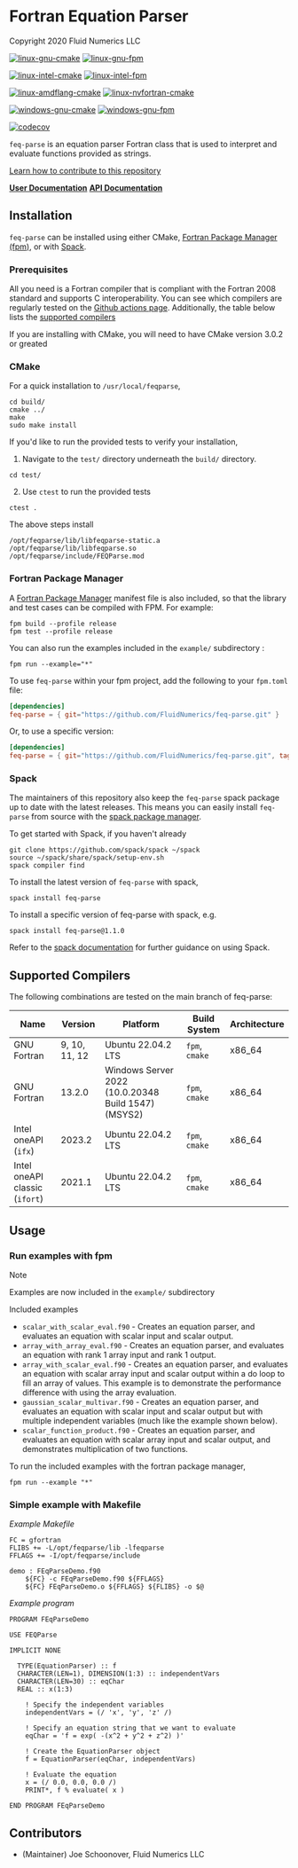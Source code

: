 # Fortran Equation Parser
Copyright 2020 Fluid Numerics LLC

[![linux-gnu-cmake](https://github.com/fluidnumerics/feq-parse/actions/workflows/linux-gnu-cmake.yml/badge.svg)](https://github.com/FluidNumerics/feq-parse/actions/workflows/linux-gnu-cmake.yml)
[![linux-gnu-fpm](https://github.com/fluidnumerics/feq-parse/actions/workflows/linux-gnu-fpm.yml/badge.svg)](https://github.com/FluidNumerics/feq-parse/actions/workflows/linux-gnu-fpm.yml)


[![linux-intel-cmake](https://github.com/fluidnumerics/feq-parse/actions/workflows/linux-intel-cmake.yml/badge.svg)](https://github.com/FluidNumerics/feq-parse/actions/workflows/linux-intel-cmake.yml)
[![linux-intel-fpm](https://github.com/fluidnumerics/feq-parse/actions/workflows/linux-intel-fpm.yml/badge.svg)](https://github.com/FluidNumerics/feq-parse/actions/workflows/linux-intel-fpm.yml)

[![linux-amdflang-cmake](https://github.com/FluidNumerics/feq-parse/actions/workflows/linux-amdflang-cmake.yaml/badge.svg)](https://github.com/FluidNumerics/feq-parse/actions/workflows/linux-amdflang-cmake.yaml)
[![linux-nvfortran-cmake](https://github.com/FluidNumerics/feq-parse/actions/workflows/linux-nvfortran-cmake.yaml/badge.svg)](https://github.com/FluidNumerics/feq-parse/actions/workflows/linux-nvfortran-cmake.yaml)

[![windows-gnu-cmake](https://github.com/fluidnumerics/feq-parse/actions/workflows/windows-gnu-cmake.yml/badge.svg)](https://github.com/FluidNumerics/feq-parse/actions/workflows/windows-gnu-cmake.yml)
[![windows-gnu-fpm](https://github.com/fluidnumerics/feq-parse/actions/workflows/windows-gnu-fpm.yml/badge.svg)](https://github.com/FluidNumerics/feq-parse/actions/workflows/windows-gnu-fpm.yml)

[![codecov](https://codecov.io/gh/FluidNumerics/feq-parse/graph/badge.svg?token=IBNDDI4MHB)](https://codecov.io/gh/FluidNumerics/feq-parse)

`feq-parse` is an equation parser Fortran class that is used to interpret and evaluate functions provided as strings.

[Learn how to contribute to this repository](./CONTRIBUTING.md)

[**User Documentation**](https://feqparse.fluidnumerics.com/)
[**API Documentation**](https://feqparse.fluidnumerics.com/ford)

## Installation
`feq-parse` can be installed using either CMake, [Fortran Package Manager (fpm)](https://github.com/fortran-lang/fpm), or with [Spack](https://spack.io).

### Prerequisites
All you need is a Fortran compiler that is compliant with the Fortran 2008 standard and supports C interoperability. You can see which compilers are regularly tested on the [Github actions page](https://github.com/FluidNumerics/feq-parse/actions/workflows/ci.yml). Additionally, the table below lists the [supported compilers](#supported-compilers)

If you are installing with CMake, you will need to have CMake version 3.0.2 or greated


### CMake
For a quick installation to `/usr/local/feqparse`,
```
cd build/
cmake ../
make
sudo make install
```
If you'd like to run the provided tests to verify your installation,
1. Navigate to the `test/` directory underneath the `build/` directory.
```
cd test/
```
2. Use `ctest` to run the provided tests
```
ctest .
```

The above steps install
```
/opt/feqparse/lib/libfeqparse-static.a
/opt/feqparse/lib/libfeqparse.so
/opt/feqparse/include/FEQParse.mod
```

### Fortran Package Manager

A [Fortran Package Manager](https://github.com/fortran-lang/fpm) manifest file is also included, so that the library and test cases can be compiled with FPM. For example:

```
fpm build --profile release
fpm test --profile release
```

You can also run the examples included in the `example/` subdirectory :
```
fpm run --example="*"
```

To use `feq-parse` within your fpm project, add the following to your `fpm.toml` file:
```toml
[dependencies]
feq-parse = { git="https://github.com/FluidNumerics/feq-parse.git" }
```

Or, to use a specific version:

```toml
[dependencies]
feq-parse = { git="https://github.com/FluidNumerics/feq-parse.git", tag = "v1.1.0" }
```

### Spack
The maintainers of this repository also keep the `feq-parse` spack package up to date with the latest releases. This means you can easily install `feq-parse` from source with the [spack package manager](https://spack.io).

To get started with Spack, if you haven't already
```
git clone https://github.com/spack/spack ~/spack
source ~/spack/share/spack/setup-env.sh
spack compiler find
```

To install the latest version of `feq-parse` with spack,
```
spack install feq-parse
```

To install a specific version of feq-parse with spack, e.g.
```
spack install feq-parse@1.1.0
```

Refer to the [spack documentation](https://spack.readthedocs.io/en/latest/) for further guidance on using Spack.

## Supported Compilers

The following combinations are tested on the main branch of feq-parse:

Name | Version | Platform | Build System | Architecture
--- | --- | --- | --- | --- |
GNU Fortran | 9, 10, 11, 12 | Ubuntu 22.04.2 LTS | `fpm`, `cmake` | x86_64
GNU Fortran | 13.2.0 | Windows Server 2022 (10.0.20348 Build 1547) (MSYS2) | `fpm`, `cmake` | x86_64
Intel oneAPI (`ifx`)| 2023.2 | Ubuntu 22.04.2 LTS | `fpm`, `cmake` | x86_64
Intel oneAPI classic (`ifort`) | 2021.1 | Ubuntu 22.04.2 LTS | `fpm`, `cmake` | x86_64

## Usage

### Run examples with fpm
> [!NOTE]
> Examples are now included in the `example/` subdirectory

Included examples
* `scalar_with_scalar_eval.f90` - Creates an equation parser, and evaluates an equation with scalar input and scalar output.
* `array_with_array_eval.f90` - Creates an equation parser, and evaluates an equation with rank 1 array input and rank 1 output.
* `array_with_scalar_eval.f90` - Creates an equation parser, and evaluates an equation with scalar array input and scalar output within a do loop to fill an array of values. This example is to demonstrate the performance difference with using the array evaluation.
* `gaussian_scalar_multivar.f90` -  Creates an equation parser, and evaluates an equation with scalar input and scalar output but with multiple independent variables (much like the example shown below).
* `scalar_function_product.f90` - Creates an equation parser, and evaluates an equation with scalar array input and scalar output, and demonstrates multiplication of two functions.

To run the included examples with the fortran package manager,
```
fpm run --example "*"
```

### Simple example with Makefile
*Example Makefile*
```
FC = gfortran
FLIBS += -L/opt/feqparse/lib -lfeqparse
FFLAGS += -I/opt/feqparse/include

demo : FEqParseDemo.f90
	${FC} -c FEqParseDemo.f90 ${FFLAGS}
	${FC} FEqParseDemo.o ${FFLAGS} ${FLIBS} -o $@
```

*Example program*
```
PROGRAM FEqParseDemo

USE FEQParse

IMPLICIT NONE

  TYPE(EquationParser) :: f
  CHARACTER(LEN=1), DIMENSION(1:3) :: independentVars
  CHARACTER(LEN=30) :: eqChar
  REAL :: x(1:3)

    ! Specify the independent variables
    independentVars = (/ 'x', 'y', 'z' /)

    ! Specify an equation string that we want to evaluate
    eqChar = 'f = exp( -(x^2 + y^2 + z^2) )'

    ! Create the EquationParser object
    f = EquationParser(eqChar, independentVars)

    ! Evaluate the equation
    x = (/ 0.0, 0.0, 0.0 /)
    PRINT*, f % evaluate( x )

END PROGRAM FEqParseDemo
```

## Contributors

* (Maintainer) Joe Schoonover, Fluid Numerics LLC
